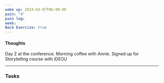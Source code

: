 ```yaml
---
wake up: 2024-03-07T06:00:00
pain: "4"
pain log: 
week: 
Back Exercise: true
---
```

#### Thoughts

Day 2 at the conference.
Morning coffee with Annie.
Signed up for Storytelling course with IDEOU

-----
### Tasks 
